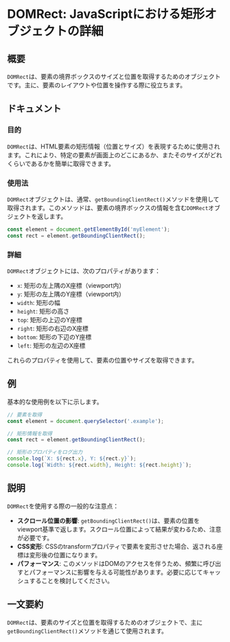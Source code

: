 <!--
Meta Description: # DOMRect: JavaScriptにおける矩形オブジェクトの詳細 ## 概要 `DOMRect`は、要素の境界ボックスのサイズと位置を取得するためのオブジェクトです。主に、要素のレイアウトや位置を操作する際に役立ちます。 ## ドキュメント ### 目的 `DOMRect`は、HTML要素の...
Meta Keywords: domrect, rect, getboundingclientrect, const, element
-->

# DOMRect: JavaScriptにおける矩形オブジェクトの詳細

## 概要
`DOMRect`は、要素の境界ボックスのサイズと位置を取得するためのオブジェクトです。主に、要素のレイアウトや位置を操作する際に役立ちます。

## ドキュメント
### 目的
`DOMRect`は、HTML要素の矩形情報（位置とサイズ）を表現するために使用されます。これにより、特定の要素が画面上のどこにあるか、またそのサイズがどれくらいであるかを簡単に取得できます。

### 使用法
`DOMRect`オブジェクトは、通常、`getBoundingClientRect()`メソッドを使用して取得されます。このメソッドは、要素の境界ボックスの情報を含む`DOMRect`オブジェクトを返します。

```javascript
const element = document.getElementById('myElement');
const rect = element.getBoundingClientRect();
```

### 詳細
`DOMRect`オブジェクトには、次のプロパティがあります：

- `x`: 矩形の左上隅のX座標（viewport内）
- `y`: 矩形の左上隅のY座標（viewport内）
- `width`: 矩形の幅
- `height`: 矩形の高さ
- `top`: 矩形の上辺のY座標
- `right`: 矩形の右辺のX座標
- `bottom`: 矩形の下辺のY座標
- `left`: 矩形の左辺のX座標

これらのプロパティを使用して、要素の位置やサイズを取得できます。

## 例
基本的な使用例を以下に示します。

```javascript
// 要素を取得
const element = document.querySelector('.example');

// 矩形情報を取得
const rect = element.getBoundingClientRect();

// 矩形のプロパティをログ出力
console.log(`X: ${rect.x}, Y: ${rect.y}`);
console.log(`Width: ${rect.width}, Height: ${rect.height}`);
```

## 説明
`DOMRect`を使用する際の一般的な注意点：

- **スクロール位置の影響**: `getBoundingClientRect()`は、要素の位置をviewport基準で返します。スクロール位置によって結果が変わるため、注意が必要です。
- **CSS変形**: CSSのtransformプロパティで要素を変形させた場合、返される座標は変形後の位置になります。
- **パフォーマンス**: このメソッドはDOMのアクセスを伴うため、頻繁に呼び出すとパフォーマンスに影響を与える可能性があります。必要に応じてキャッシュすることを検討してください。

## 一文要約
`DOMRect`は、要素のサイズと位置を取得するためのオブジェクトで、主に`getBoundingClientRect()`メソッドを通じて使用されます。